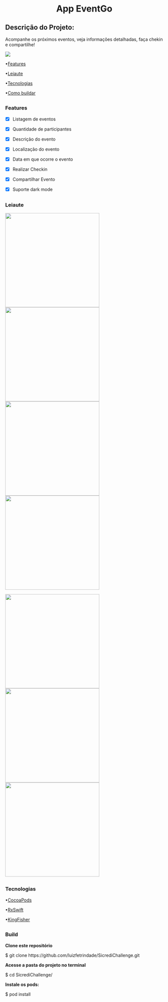 <h1 align="center"> App EventGo </h1>

## Descrição do Projeto:

<p align="left"> Acompanhe os próximos eventos, veja informações detalhadas, faça chekin e compartilhe!</p>

<img src="https://img.shields.io/badge/ios-13.0-blue"/>

<p align="left">
 •<a href="#features">Features</a> 
 </p>
 •<a href="#leiaute">Leiaute</a>  
  </p>
 •<a href="#tecnologias">Tecnologias</a> 
  </p>
 •<a href="#build">Como buildar</a> 
  </p>
</p>

##
### Features

- [x] Listagem de eventos
- [x] Quantidade de participantes
- [x] Descrição do evento
- [x] Localização do evento
- [x] Data em que ocorre o evento
- [x] Realizar Checkin
- [x] Compartilhar Evento
- [x] Suporte dark mode


##
### Leiaute


<p float="center">
 <img src="/AppImages/splash.png"/ width="300">
<img src="/AppImages/dark1.png"/ width="300">
<img src="/AppImages/dark2.png"/ width="300">
<img src="/AppImages/dark3.png"/ width="300">
</p>

<p float="center">
<img src="/AppImages/homePrint.png"/ width="300">
<img src="/AppImages/details4.png"/ width="300">
 <img src="/AppImages/detailsShare.png"/ width="300">
</p>


##
### Tecnologias


<p align="left">
 •<a href="https://cocoapods.org">CocoaPods</a> 
 </p>
 •<a href="https://github.com/ReactiveX/RxSwift">RxSwift</a>  
  </p>
 •<a href="https://github.com/onevcat/Kingfisher">KingFisher</a> 
  </p>
</p>

##
### Build


<p><b>Clone este repositório</b></p>
$ git clone https://github.com/luizfetrindade/SicrediChallenge.git


<p><b>Acesse a pasta do projeto no terminal</b></p>
$ cd SicrediChallenge/


<p><b>Instale os pods:</b></p>
$ pod install


